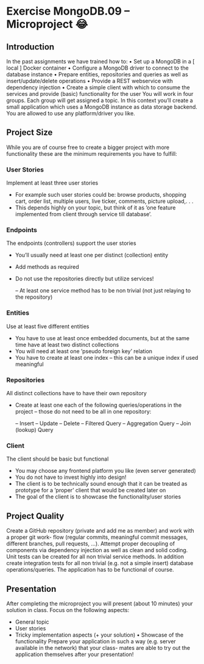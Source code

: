 # Exercise MongoDB.09 – Microproject :joy:

## Introduction

In the past assignments we have trained how to:
• Set up a MongoDB in a [ local ] Docker container
• Configure a MongoDB driver to connect to the database instance
• Prepare entities, repositories and queries as well as insert/update/delete operations
• Provide a REST webservice with dependency injection
• Create a simple client with which to consume the services and provide (basic) functionality
for the user
You will work in four groups. Each group will get assigned a topic. In this context you’ll create a small application which uses a MongoDB instance as data storage backend.
You are allowed to use any platform/driver you like. 

## Project Size

While you are of course free to create a bigger project with more functionality these are the minimum requirements you have to fulfill:

### User Stories

Implement at least three user stories
- For example such user stories could be: browse products, shopping cart, order list, multiple users, live ticker, comments, picture upload,. . .
- This depends highly on your topic, but think of it as ’one feature implemented from client through service till database’.

### Endpoints

The endpoints (controllers) support the user stories
- You’ll usually need at least one per distinct (collection) entity
- Add methods as required
- Do not use the repositories directly but utilize services!

    – At least one service method has to be non trivial (not just relaying to the repository)

### Entities

Use at least five different entities
- You have to use at least once embedded documents, but at the same time have at least two distinct collections
- You will need at least one ’pseudo foreign key’ relation
- You have to create at least one index – this can be a unique index if used meaningful

### Repositories

All distinct collections have to have their own repository
- Create at least one each of the following queries/operations in the project – those do not need to be all in one repository:

    – Insert
    – Update
    – Delete
    – Filtered Query
    – Aggregation Query
    – Join (lookup) Query

### Client

The client should be basic but functional
- You may choose any frontend platform you like (even server generated)
- You do not have to invest highly into design!
- The client is to be technically sound enough that it can be treated as prototype for a ’proper’ client that would be created later on
- The goal of the client is to showcase the functionality/user stories

## Project Quality

Create a GitHub repository (private and add me as member) and work with a proper git work- flow (regular commits, meaningful commit messages, different branches, pull requests, ...).
Attempt proper decoupling of components via dependency injection as well as clean and solid coding.
Unit tests can be created for all non trivial service methods. In addition create integration tests for all non trivial (e.g. not a simple insert) database operations/queries.
The application has to be functional of course.

## Presentation

After completing the microproject you will present (about 10 minutes) your solution in class. Focus on the following aspects:
- General topic
- User stories
- Tricky implementation aspects (+ your solution) • Showcase of the functionality
Prepare your application in such a way (e.g. server available in the network) that your class- mates are able to try out the application themselves after your presentation!